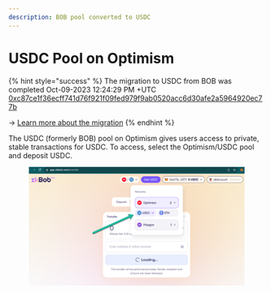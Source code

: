 ```yaml
---
description: BOB pool converted to USDC
---
```


# USDC Pool on Optimism

{% hint style="success" %}
The migration to USDC from BOB was completed Oct-09-2023 12:24:29 PM +UTC [0xc87ce1f36ecff741d76f921f09fed979f9ab0520acc6d30afe2a5964920ec77b](https://optimistic.etherscan.io/tx/0xc87ce1f36ecff741d76f921f09fed979f9ab0520acc6d30afe2a5964920ec77b)

\-> [Learn more about the migration](https://bob-docs.zkbob.com/bob-dao/governance/protocol-governance/gp-20-migrate-bob-pool-to-usdc-on-optimism)
{% endhint %}

The USDC (formerly BOB) pool on Optimism gives users access to private, stable transactions for USDC. To access, select the Optimism/USDC pool and deposit USDC.

<figure><img src="../../.gitbook/assets/Optimism-USDC.png" alt=""><figcaption></figcaption></figure>

